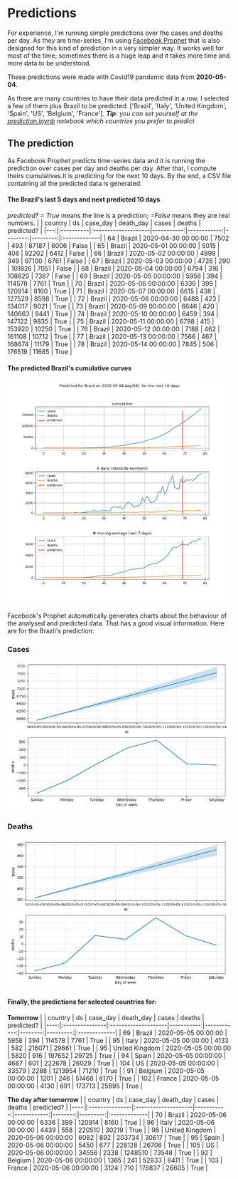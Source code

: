 # **Predictions**
For experience, I'm running simple predictions over the cases and deaths per day. As they are time-series, I'm using [Facebook Prophet](https://facebook.github.io/prophet/docs/quick_start.html) that is also designed for this kind of prediction in a very simpler way. It works well for most of the time; sometimes there is a huge leap and it takes more time and more data to be understood.

These predictions were made with Covid19 pandemic data from **2020-05-04**.

As there are many countries to have their data predicted in a row, I selected a few of them plus Brazil to be predicted:
['Brazil', 'Italy', 'United Kingdom', 'Spain', 'US', 'Belgium', 'France'].
***Tip**: you can set yourself at the *[prediction.ipynb](../prediction.ipynb)* notebook which countries you prefer to predict*


## The prediction
As Facebook Prophet predicts time-series data and it is running the prediction over cases per day and deaths per day. After that, I compute theirs cumulatives.It is predicting for the next 10 days.
By the end, a CSV file containing all the predicted data is generated.

#### The Brazil's last 5 days and next predicted 10 days
*predicted? = True* means the line is a prediction; *=False* means they are real numbers.
|    | country   | ds                  |   case_day |   death_day |   cases |   deaths | predicted?   |
|---:|:----------|:--------------------|-----------:|------------:|--------:|---------:|:-------------|
| 64 | Brazil    | 2020-04-30 00:00:00 |       7502 |         493 |   87187 |     6006 | False        |
| 65 | Brazil    | 2020-05-01 00:00:00 |       5015 |         406 |   92202 |     6412 | False        |
| 66 | Brazil    | 2020-05-02 00:00:00 |       4898 |         349 |   97100 |     6761 | False        |
| 67 | Brazil    | 2020-05-03 00:00:00 |       4726 |         290 |  101826 |     7051 | False        |
| 68 | Brazil    | 2020-05-04 00:00:00 |       6794 |         316 |  108620 |     7367 | False        |
| 69 | Brazil    | 2020-05-05 00:00:00 |       5958 |         394 |  114578 |     7761 | True         |
| 70 | Brazil    | 2020-05-06 00:00:00 |       6336 |         399 |  120914 |     8160 | True         |
| 71 | Brazil    | 2020-05-07 00:00:00 |       6615 |         438 |  127529 |     8598 | True         |
| 72 | Brazil    | 2020-05-08 00:00:00 |       6488 |         423 |  134017 |     9021 | True         |
| 73 | Brazil    | 2020-05-09 00:00:00 |       6646 |         420 |  140663 |     9441 | True         |
| 74 | Brazil    | 2020-05-10 00:00:00 |       6459 |         394 |  147122 |     9835 | True         |
| 75 | Brazil    | 2020-05-11 00:00:00 |       6798 |         415 |  153920 |    10250 | True         |
| 76 | Brazil    | 2020-05-12 00:00:00 |       7188 |         462 |  161108 |    10712 | True         |
| 77 | Brazil    | 2020-05-13 00:00:00 |       7566 |         467 |  168674 |    11179 | True         |
| 78 | Brazil    | 2020-05-14 00:00:00 |       7845 |         506 |  176519 |    11685 | True         |

 #### The predicted Brazil's cumulative curves
![](brazil_predictions.png)

Facebook's Prophet automatically generates charts about the behaviour of the analysed and predicted data. That has a good visual information. Here are for the Brazil's prediction:
### Cases
![](brazil_prophet_cases.png)

 ### Deaths
![](brazil_prophet_deaths.png)
#### Finally, the predictions for selected countries for:
**Tomorrow**
|     | country        | ds                  |   case_day |   death_day |   cases |   deaths | predicted?   |
|----:|:---------------|:--------------------|-----------:|------------:|--------:|---------:|:-------------|
|  69 | Brazil         | 2020-05-05 00:00:00 |       5958 |         394 |  114578 |     7761 | True         |
|  95 | Italy          | 2020-05-05 00:00:00 |       4133 |         582 |  216071 |    29661 | True         |
|  95 | United Kingdom | 2020-05-05 00:00:00 |       5820 |         916 |  197652 |    29725 | True         |
|  94 | Spain          | 2020-05-05 00:00:00 |       4667 |         601 |  222678 |    26029 | True         |
| 104 | US             | 2020-05-05 00:00:00 |      33579 |        2288 | 1213954 |    71210 | True         |
|  91 | Belgium        | 2020-05-05 00:00:00 |       1201 |         246 |   51468 |     8170 | True         |
| 102 | France         | 2020-05-05 00:00:00 |       4130 |         691 |  173713 |    25895 | True         |

 **The day after tomorrow** 
|     | country        | ds                  |   case_day |   death_day |   cases |   deaths | predicted?   |
|----:|:---------------|:--------------------|-----------:|------------:|--------:|---------:|:-------------|
|  70 | Brazil         | 2020-05-06 00:00:00 |       6336 |         399 |  120914 |     8160 | True         |
|  96 | Italy          | 2020-05-06 00:00:00 |       4439 |         558 |  220510 |    30219 | True         |
|  96 | United Kingdom | 2020-05-06 00:00:00 |       6082 |         892 |  203734 |    30617 | True         |
|  95 | Spain          | 2020-05-06 00:00:00 |       5450 |         677 |  228128 |    26706 | True         |
| 105 | US             | 2020-05-06 00:00:00 |      34556 |        2338 | 1248510 |    73548 | True         |
|  92 | Belgium        | 2020-05-06 00:00:00 |       1365 |         241 |   52833 |     8411 | True         |
| 103 | France         | 2020-05-06 00:00:00 |       3124 |         710 |  176837 |    26605 | True         |